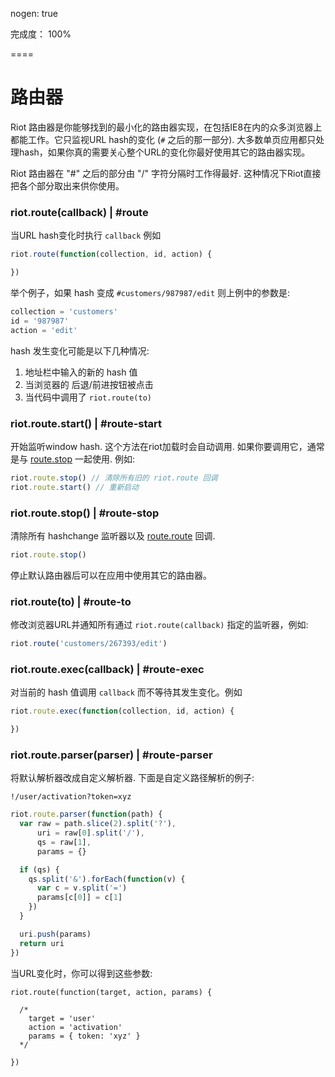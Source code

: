 
nogen: true

完成度： 100%

====

# 路由器

Riot 路由器是你能够找到的最小化的路由器实现，在包括IE8在内的众多浏览器上都能工作。它只监视URL hash的变化 (`#` 之后的那一部分). 大多数单页应用都只处理hash，如果你真的需要关心整个URL的变化你最好使用其它的路由器实现。

Riot 路由器在 "#" 之后的部分由 "/" 字符分隔时工作得最好. 这种情况下Riot直接把各个部分取出来供你使用。


### riot.route(callback) | #route

当URL hash变化时执行 `callback` 例如

``` js
riot.route(function(collection, id, action) {

})
```

举个例子，如果 hash 变成 `#customers/987987/edit` 则上例中的参数是:


``` js
collection = 'customers'
id = '987987'
action = 'edit'
```

hash 发生变化可能是以下几种情况:

1. 地址栏中输入的新的 hash 值
2. 当浏览器的 后退/前进按钮被点击
3. 当代码中调用了 `riot.route(to)` 

### riot.route.start() | #route-start

开始监听window hash. 这个方法在riot加载时会自动调用. 如果你要调用它，通常是与 [route.stop](#route-stop) 一起使用. 例如:

``` js
riot.route.stop() // 清除所有旧的 riot.route 回调
riot.route.start() // 重新启动
```

### riot.route.stop() | #route-stop

清除所有 hashchange 监听器以及 [route.route](#route) 回调.

``` js
riot.route.stop()
```

停止默认路由器后可以在应用中使用其它的路由器。

### riot.route(to) | #route-to

修改浏览器URL并通知所有通过 `riot.route(callback)` 指定的监听器，例如:

``` javascript
riot.route('customers/267393/edit')
```

### riot.route.exec(callback) | #route-exec

对当前的 hash 值调用 `callback` 而不等待其发生变化。例如

``` js
riot.route.exec(function(collection, id, action) {

})
```

### riot.route.parser(parser) | #route-parser

将默认解析器改成自定义解析器. 下面是自定义路径解析的例子:

`!/user/activation?token=xyz`

``` js
riot.route.parser(function(path) {
  var raw = path.slice(2).split('?'),
      uri = raw[0].split('/'),
      qs = raw[1],
      params = {}

  if (qs) {
    qs.split('&').forEach(function(v) {
      var c = v.split('=')
      params[c[0]] = c[1]
    })
  }

  uri.push(params)
  return uri
})
```

当URL变化时，你可以得到这些参数:

```
riot.route(function(target, action, params) {

  /*
    target = 'user'
    action = 'activation'
    params = { token: 'xyz' }
  */

})
```

